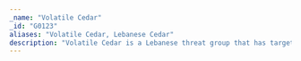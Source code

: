 ```yaml
---
_name: "Volatile Cedar"
_id: "G0123"
aliases: "Volatile Cedar, Lebanese Cedar"
description: "Volatile Cedar is a Lebanese threat group that has targeted individuals, companies, and institutions worldwide. Volatile Cedar has been operating since 2012 and is motivated by political and ideological interests."
---
```

